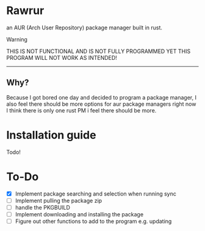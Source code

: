 # Rawrur
an AUR (Arch User Repository) package manager built in rust.

> [!WARNING] 
> THIS IS NOT FUNCTIONAL AND IS NOT FULLY PROGRAMMED YET THIS PROGRAM WILL NOT WORK AS INTENDED!
---

## Why?
Because I got bored one day and decided to program a package manager, I also feel there should be more options for aur package managers right now I think there is only one rust PM i feel there should be more.

# Installation guide
Todo!

# To-Do

- [X] Implement package searching and selection when running sync
- [ ] Implement pulling the package zip
- [ ] handle the PKGBUILD
- [ ] Implement downloading and installing the package
- [ ] Figure out other functions to add to the program e.g. updating
